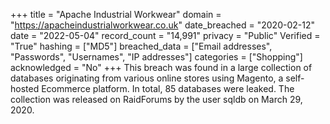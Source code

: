 +++
title = "Apache Industrial Workwear"
domain = "https://apacheindustrialworkwear.co.uk"
date_breached = "2020-02-12"
date = "2022-05-04"
record_count = "14,991"
privacy = "Public"
Verified = "True"
hashing = ["MD5"]
breached_data = ["Email addresses", "Passwords", "Usernames", "IP addresses"]
categories = ["Shopping"]
acknowledged = "No"
+++
This breach was found in a large collection of databases originating from various online stores using Magento, a self-hosted Ecommerce platform. In total, 85 databases were leaked. The collection was released on RaidForums by the user sqldb on March 29, 2020.
